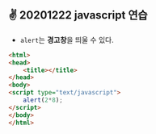## ✌ 20201222 javascript 연습
- `alert`는 **경고창**을 띄울 수 있다.

```html
<html>
<head>
	<title></title>
</head>
<body>
<script type="text/javascript">
	alert(2*8);
</script>
</body>
</html>
```